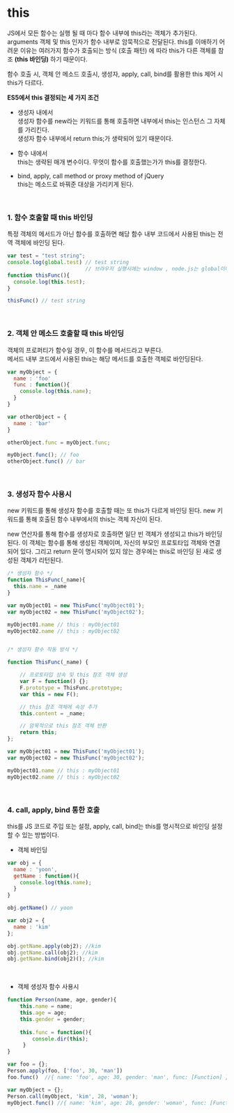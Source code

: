 # this

JS에서 모든 함수는 실행 될 때 마다 함수 내부에 this라는 객체가 추가된다. arguments 객체 및 this 인자가 함수 내부로 암묵적으로 전달된다. this를 이애하기 어려운 이유는 여러가지 함수가 호출되는 방식 (호출 패턴) 에 따라 this가 다른 객체를 참조 **(this 바인딩)** 하기 때문이다.

함수 호출 시, 객체 안 메소드 호출시,  생성자, apply, call, bind를 활용한 this 제어 시 this가 다르다.


**ES5에서 this 결정되는 세 가지 조건**

- 생성자 내에서  
생성자 함수를 new라는 키워드를 통해 호출하면 내부에서 this는 인스턴스 그 자체를 가리킨다.  
생성자 함수 내부에서 return this;가 생략되어 있기 때문이다.

- 함수 내에서  
this는 생략된 매개 변수이다. 무엇이 함수를 호출했는가가 this를 결정한다.

- bind, apply, call method or proxy method of jQuery  
this는 메소드로 바꿔준 대상을 가리키게 된다. 

<br/>

### 1. 함수 호출할 때 this 바인딩

특정 객체의 메서드가 아닌 함수를 호출하면 해당 함수 내부 코드에서 사용된 this는 전역 객체에 바인딩 된다.

```javascript
var test = "test string";
console.log(global.test) // test string
                         // 브라우저 실행시에는 window , node.js는 global이다.
function thisFunc(){
  console.log(this.test);            
}

thisFunc() // test string
```

<br/>

### 2. 객체 안 메소드 호출할 때 this 바인딩

객체의 프로퍼티가 함수일 경우, 이 함수를 메서드라고 부른다.  
메서드 내부 코드에서 사용된 this는 해당 메서드를 호출한 객체로 바인딩된다.

```javascript
var myObject = {
  name : 'foo'
  func : function(){
    console.log(this.name);
  }  
}

var otherObject = {
  name : 'bar'
}

otherObject.func = myObject.func;

myObject.func(); // foo
otherObject.func() // bar
```

<br/>

### 3. 생성자 함수 사용시

new 키워드를 통해 생성자 함수를 호출할 때는 또 this가 다르게 바인딩 된다. new 키워드를 통해 호출된 함수 내부에서의 this는 객체 자신이 된다.

new 연산자를 통해 함수를 생성자로 호출하면 일단 빈 객체가 생성되고 this가 바인딩 된다. 이 객체는 함수를 통해 생성된 객체이며, 자신의 부모인 프로토타입 객체와 연결 되어 있다. 그리고 return 문이 명시되어 있지 않는 경우에는 this로 바인딩 된 새로 생성된 객체가 리턴된다. 


```javascript
/* 생성자 함수 */
function ThisFunc(_name){
  this.name = _name
}

var myObject01 = new ThisFunc('myObject01');
var myObject02 = new ThisFunc('myObject02');

myObject01.name // this : myObject01
myObject02.name // this : myObject02


/* 생성자 함수 작동 방식 */

function ThisFunc(_name) {

    // 프로토타입 상속 및 this 참조 객체 생성
    var F = function() {};
    F.prototype = ThisFunc.prototype;
    var this = new F();

    // this 참조 객체에 속성 추가
    this.content = _name;

    // 암묵적으로 this 참조 객체 반환
    return this;
};

var myObject01 = new ThisFunc('myObject01');
var myObject02 = new ThisFunc('myObject02');

myObject01.name // this : myObject01
myObject02.name // this : myObject02
```

<br/>

### 4. call, apply, bind 통한 호출

this를 JS 코드로 주입 또는 설정, apply, call, bind는 this를 명시적으로 바인딩 설정 할 수 있는 방법이다.

- 객체 바인딩

```javascript
var obj = {
  name : 'yoon',
  getName : function(){
    console.log(this.name);
  }
}

obj.getName() // yoon

var obj2 = {
  name : 'kim'
};

obj.getName.apply(obj2); //kim
obj.getName.call(obj2); //kim
obj.getName.bind(obj2)(); //kim
```

<br/>

- 객체 생성자 함수 사용시

```javascript
function Person(name, age, gender){
    this.name = name;
    this.age = age;
    this.gender = gender;
  
    this.func = function(){
        console.dir(this);
     }
}

var foo = {};
Person.apply(foo, ['foo', 30, 'man'])
foo.func()  //{ name: 'foo', age: 30, gender: 'man', func: [Function] }

var myObject = {};
Person.call(myObject, 'kim', 28, 'woman');
myObject.func() //{ name: 'kim', age: 28, gender: 'woman', func: [Function] }
```